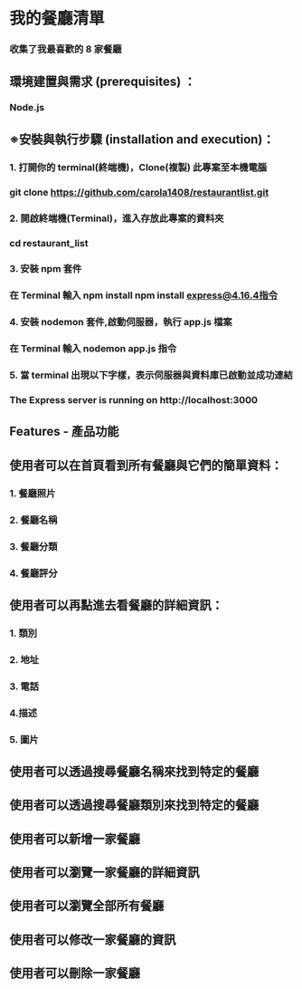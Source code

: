 # 我的餐廳清單
### 收集了我最喜歡的 8 家餐廳
## 環境建置與需求 (prerequisites) ：
### Node.js
## ※安裝與執行步驟 (installation and execution)：
### 1. 打開你的 terminal(終端機)，Clone(複製) 此專案至本機電腦

###    git clone https://github.com/carola1408/restaurantlist.git
### 2. 開啟終端機(Terminal)，進入存放此專案的資料夾

### cd restaurant_list
### 3. 安裝 npm 套件

### 在 Terminal 輸入 npm install npm install express@4.16.4指令
### 4. 安裝 nodemon 套件,啟動伺服器，執行 app.js 檔案

### 在 Terminal 輸入 nodemon app.js 指令
### 5. 當 terminal 出現以下字樣，表示伺服器與資料庫已啟動並成功連結

### The Express server is running on http://localhost:3000
## Features - 產品功能
## 使用者可以在首頁看到所有餐廳與它們的簡單資料：

### 1. 餐廳照片
### 2. 餐廳名稱
### 3. 餐廳分類
### 4. 餐廳評分
## 使用者可以再點進去看餐廳的詳細資訊：
### 1. 類別
### 2. 地址
### 3. 電話
### 4.描述
### 5. 圖片
## 使用者可以透過搜尋餐廳名稱來找到特定的餐廳
## 使用者可以透過搜尋餐廳類別來找到特定的餐廳
## 使用者可以新增一家餐廳
## 使用者可以瀏覽一家餐廳的詳細資訊
## 使用者可以瀏覽全部所有餐廳
## 使用者可以修改一家餐廳的資訊
## 使用者可以刪除一家餐廳

